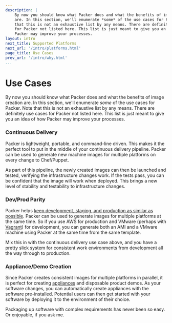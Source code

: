 ```yaml
---
description: |
    By now you should know what Packer does and what the benefits of image creation
    are. In this section, we'll enumerate *some* of the use cases for Packer. Note
    that this is not an exhaustive list by any means. There are definitely use cases
    for Packer not listed here. This list is just meant to give you an idea of how
    Packer may improve your processes.
layout: intro
next_title: Supported Platforms
next_url: '/intro/platforms.html'
page_title: Use Cases
prev_url: '/intro/why.html'
...
```


# Use Cases

By now you should know what Packer does and what the benefits of image creation
are. In this section, we'll enumerate *some* of the use cases for Packer. Note
that this is not an exhaustive list by any means. There are definitely use cases
for Packer not listed here. This list is just meant to give you an idea of how
Packer may improve your processes.

### Continuous Delivery

Packer is lightweight, portable, and command-line driven. This makes it the
perfect tool to put in the middle of your continuous delivery pipeline. Packer
can be used to generate new machine images for multiple platforms on every
change to Chef/Puppet.

As part of this pipeline, the newly created images can then be launched and
tested, verifying the infrastructure changes work. If the tests pass, you can be
confident that the image will work when deployed. This brings a new level of
stability and testability to infrastructure changes.

### Dev/Prod Parity

Packer helps [keep development, staging, and production as similar as
possible](http://www.12factor.net/dev-prod-parity). Packer can be used to
generate images for multiple platforms at the same time. So if you use AWS for
production and VMware (perhaps with [Vagrant](https://www.vagrantup.com)) for
development, you can generate both an AMI and a VMware machine using Packer at
the same time from the same template.

Mix this in with the continuous delivery use case above, and you have a pretty
slick system for consistent work environments from development all the way
through to production.

### Appliance/Demo Creation

Since Packer creates consistent images for multiple platforms in parallel, it is
perfect for creating
[appliances](https://en.wikipedia.org/wiki/Software_appliance) and disposable
product demos. As your software changes, you can automatically create appliances
with the software pre-installed. Potential users can then get started with your
software by deploying it to the environment of their choice.

Packaging up software with complex requirements has never been so easy. Or
enjoyable, if you ask me.
